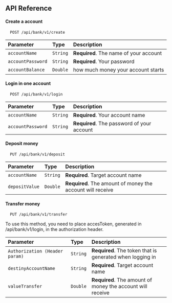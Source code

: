 
## API Reference

#### Create a account

```http
  POST /api/bank/v1/create
```

| Parameter | Type     | Description                |
| :-------- | :------- | :------------------------- |
| `accountName` | `String` | **Required**. The name of your account |
| `accountPassword` | `String` | **Required**. Your password |
| `accountBalance` | `Double` | how much money your account starts |

#### Login in one account

```http
  POST /api/bank/v1/login
```

| Parameter | Type     | Description                       |
| :-------- | :------- | :-------------------------------- |
| `accountName` | `String` | **Required**. Your account name |
| `accountPassword` | `String` | **Required**. The password of your account|

#### Deposit money

```http
  PUT /api/bank/v1/deposit
```

| Parameter | Type     | Description                       |
| :-------- | :------- | :-------------------------------- |
| `accountName` | `String` | **Required**. Target account name |
| `depositValue` | `Double` | **Required**. The amount of money the account will receive|

#### Transfer money

```http
  PUT /api/bank/v1/transfer
```

To use this method, you need to place accesToken,
generated in /api/bank/v1/login,
in the authorization header.

| Parameter | Type     | Description                       |
| :-------- | :------- | :-------------------------------- |
| `Authorization (Header param)` | `String` | **Required**. The token that is generated when logging in |
| `destinyAccountName` | `String` | **Required**. Target account name |
| `valueTransfer` | `Double` | **Required**. The amount of money the account will receive|




